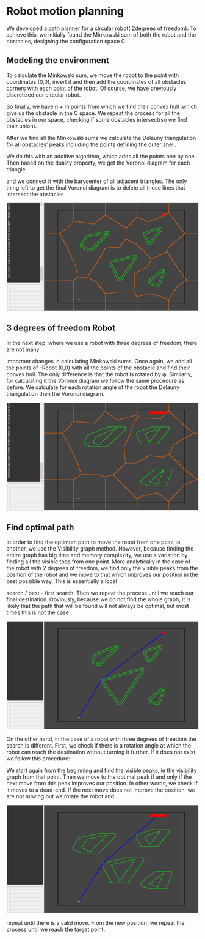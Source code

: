 # Robot motion planning

We developed a path planner for a circular robot( 2degrees of freedom). To
achieve this, we initially found the Minkowski sum of both the robot and the
obstacles, designing the configuration space C.

## Modeling the environment

To calculate the Minkowski sum, we move the robot to the point with coordinates
(0,0), invert it and then add the coordinates of all obstacles’ corners with
each point of the robot. Of course, we have previously discretized our circular
robot.

So finally, we have n + m points from which we find their convex hull ,which
give us the obstacle in the C space. We repeat the process for all the obstacles
in our space, checking if some obstacles intersect(so we find their union).

After we find all the Minkowski sums we calculate the Delauny triangulation for
all obstacles’ peaks including the points defining the outer shell.

We do this with an additive algorithm, which adds all the points one by one.
Then based on the duality property, we get the Voronoi diagram for each triangle

and we connect it with the barycenter of all adjacent triangles. The only thing
left to get the final Voronoi diagram is to delete all those lines that
intersect the obstacles

![](media/50855b75ab6f1d4a175d6c4a17ce4865.jpg)

## 3 degrees of freedom Robot

In the next step, where we use a robot with three degrees of freedom, there are
not many

important changes in calculating Minkowski sums. Once again, we add all the
points of -Robot (0,0) with all the points of the obstacle and find their convex
hull. The only difference is that the robot is rotated by φ. Similarly, for
calculating it the Voronoi diagram we follow the same procedure as before. We
calculate for each rotation angle of the robot the Delauny triangulation then
the Voronoi diagram.

![](media/5cbd8a2e3615e3a840d0c5061f4f1a03.jpg)

## Find optimal path

In order to find the optimum path to move the robot from one point to
another, we use the Visibility graph method. However, because finding the entire
graph has big time and memory complexity, we use a variation by finding all the
visible tops from one point. More analytically in the case of the robot with 2
degrees of freedom, we find only the visible peaks from the position of the
robot and we move to that which improves our position in the best possible way.
This is essentially a local

search / best - first search. Then we repeat the process until we reach our
final destination. Obviously, because we do not find the whole graph, it is
likely that the path that will be found will not always be optimal, but most
times this is not the case .

![](media/cf3a38aec88dc4694fb6e3e69f543ba7.png)

On the other hand, in the case of a robot with three degrees of freedom the
search is different. First, we check if there is a rotation angle at which the
robot can reach the destination without turning it further. If it does not exist
we follow this procedure:

We start again from the beginning and find the visible peaks, ie the visibility
graph from that point. Then we move to the optimal peak if and only if the next
move from this peak improves our position. In other words, we check if it moves
to a dead-end. If the next move does not improve the position, we are not moving
but we rotate the robot and

![](media/81b3f260c4710447ea09b3e07f7a75c6.png)

repeat until there is a valid move. From the new position ,we repeat the process
until we reach the target point.




